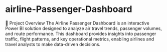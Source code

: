 # airline-Passenger-Dashboard
📌 Project Overview The Airline Passenger Dashboard is an interactive Power BI solution designed to analyze air travel trends, passenger volumes, and route performance. This dashboard provides insights into passenger traffic, flight patterns, and key operational metrics, enabling airlines and travel analysts to make data-driven decisions. 
